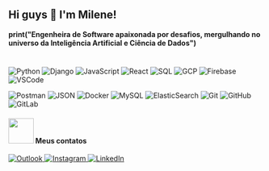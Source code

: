 ## Hi guys 👋 I'm Milene!

__print("Engenheira de Software apaixonada por desafios, mergulhando no universo da Inteligência Artificial e Ciência de Dados")__

#

![Python](https://img.shields.io/badge/-Python-black?style=flat-square&logo=Python)
![Django](https://img.shields.io/badge/-Django-000000?style=flat-square&logo=django)
![JavaScript](https://img.shields.io/badge/-JavaScript-black?style=flat-square&logo=javascript)
![React](https://img.shields.io/badge/-React-black?style=flat-square&logo=react)
![SQL](https://img.shields.io/badge/-SQL-000000?style=flat-square&logo=sql)
![GCP](https://img.shields.io/badge/-GCP-000000?style=flat-square&logo=google-cloud)
![Firebase](https://img.shields.io/badge/-Firebase-000000?style=flat-square&logo=firebase)
![VSCode](https://img.shields.io/badge/-VSCode-000000?style=flat-square&logo=visual-studio-code)<p>
![Postman](https://img.shields.io/badge/-Postman-000000?style=flat-square&logo=postman)
![JSON](https://img.shields.io/badge/-JSON-000000?style=flat-square&logo=json)
![Docker](https://img.shields.io/badge/-Docker-black?style=flat-square&logo=docker)
![MySQL](https://img.shields.io/badge/-MySQL-000000?style=flat-square&logo=mysql)
![ElasticSearch](https://img.shields.io/badge/-ElasticSearch-000000?style=flat-square&logo=elasticsearch)
![Git](https://img.shields.io/badge/-Git-black?style=flat-square&logo=git)
![GitHub](https://img.shields.io/badge/-GitHub-000000?style=flat-square&logo=github)
![GitLab](https://img.shields.io/badge/-GitLab-000000?style=flat-square&logo=gitlab)<p>


#### <img src="https://media.giphy.com/media/VgCDAzcKvsR6OM0uWg/giphy.gif" width="50"> Meus contatos

<a href="mailto:milene_martins@outlook.com">
  <img alt="Outlook" src="https://img.shields.io/badge/-milene_martins@outlook.com-000000?style=flat-square&logo=microsoft-outlook&logoColor=white">
</a>
<a href="https://www.instagram.com/mimartins.tech/">
  <img alt="Instagram" src="https://img.shields.io/badge/-techmi.martins-000000?style=flat-square&logo=instagram&logoColor=white">
</a>
<a href="https://www.linkedin.com/in/milene-almeida-cordeiro-martins/">
  <img alt="LinkedIn" src="https://img.shields.io/badge/-Milene Martins-000000?style=flat-square&logo=linkedin&logoColor=white">
</a>





